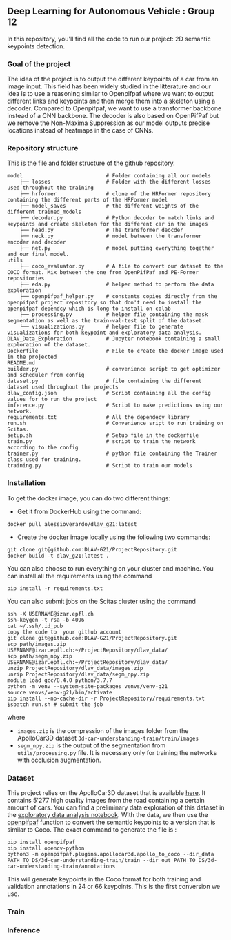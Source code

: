## Deep Learning for Autonomous Vehicle : Group 12

In this repository, you'll find all the code to run our project: 2D semantic keypoints detection. 

### Goal of the project

The idea of the project is to output the different keypoints of a car from an image input. 
This field has been widely studied in the litterature and our idea is to use a reasoning similar to Openpifpaf where we want to output different links and keypoints and then merge them into a skeleton using a decoder. Compared to Openpifpaf, we want to use a transformer backbone instead of a CNN backbone. The decoder is also based on OpenPifPaf but we remove the Non-Maxima Suppression as our model outputs precise locations instead of heatmaps in the case of CNNs.

### Repository structure
This is the file and folder structure of the github repository.

```
model	      					# Folder containing all our models
    ├── losses 					# Folder with the different losses used throughout the training
    ├── hrformer				# clone of the HRFormer repository containing the different parts of the HRFormer model
    ├── model_saves				# the different weights of the different trained_models
    ├── decoder.py				# Python decoder to match links and keypoints and create skeleton for the different car in the images
    ├── head.py					# The transformer deocder 
    ├── neck.py					# model between the transformer encoder and decoder
    ├── net.py					# model putting everything together and our final model.
utils  
    ├── coco_evaluator.py		# A file to convert our dataset to the COCO format. Mix between the one from OpenPifPaf and PE-Former repositories
    ├── eda.py					# helper method to perform the data exploration
    ├── openpifpaf_helper.py 	# constants copies directly from the openpifpaf project repository so that don't need to install the openpifpaf dependcy which is long to install on colab
    ├── processing.py			# helper file containing the mask segmentation as well as the train-val-test split of the dataset.
    └── visualizations.py 		# helper file to generate visualizations for both keypoint and exploratory data analysis.         
DLAV_Data_Exploration			# Jupyter notebook containing a small exploration of the dataset.
Dockerfile 						# File to create the docker image used in the projected
README.md
builder.py 						# convenience script to get optimizer and scheduler from config
dataset.py						# file containing the different dataset used throughout the projects
dlav_config.json				# Script containing all the config values for to run the project
inference.py					# Script to make predictions using our network.
requirements.txt				# All the dependecy library
run.sh							# Convenience sript to run training on Scitas.
setup.sh						# Setup file in the dockerfile
train.py						# script to train the network according to the config
trainer.py 						# python file containing the Trainer class used for training.
training.py			      		# Script to train our models
```

### Installation 

To get the docker image, you can do two different things: 
- Get it from DockerHub using the command:

```
docker pull alessioverardo/dlav_g21:latest
```
- Create the docker image locally using the following two commands: 

```
git clone git@github.com:DLAV-G21/ProjectRepository.git
docker build -t dlav_g21:latest .
```
You can also choose to run everything on your cluster and machine. You can install all the requirements using the command 
```
pip install -r requirements.txt
```

You can also submit jobs on the Scitas cluster using the command

```
ssh -X USERNAME@izar.epfl.ch
ssh-keygen -t rsa -b 4096
cat ~/.ssh/.id_pub
copy the code to  your github account
git clone git@github.com:DLAV-G21/ProjectRepository.git
scp path/images.zip USERNAME@izar.epfl.ch:~/ProjectRepository/dlav_data/
scp path/segm_npy.zip USERNAME@izar.epfl.ch:~/ProjectRepository/dlav_data/ 
unzip ProjectRepository/dlav_data/images.zip
unzip ProjectRepository/dlav_data/segm_npy.zip
module load gcc/8.4.0 python/3.7.7 
python -m venv --system-site-packages venvs/venv-g21
source venvs/venv-g21/bin/activate
pip install --no-cache-dir -r ProjectRepository/requirements.txt
$sbatch run.sh # submit the job
```
where
- `images.zip` is the compression of the images folder from the ApolloCar3D dataset `3d-car-understanding-train/train/images`
- `segm_npy.zip` is the output of the segmentation from `utils/processing.py` file. It is necessary only for training the networks with occlusion augmentation.  
### Dataset
This project relies on the ApolloCar3D dataset that is available [here](https://github.com/ApolloScapeAuto/dataset-api/blob/master/car_instance/README.md). It contains 5'277 high quality images from the road containing a certain amount of cars. You can find a preliminary data exploration of this dataset in the [exploratory data analysis notebook](eda.ipynb).
With the data, we then use the [openpifpaf](https://github.com/openpifpaf/openpifpaf) function to convert the semantic keypoints to a version that is similar to Coco. The exact command to generate the file is :

```
pip install openpifpaf
pip install opencv-python
python3 -m openpifpaf.plugins.apollocar3d.apollo_to_coco --dir_data PATH_TO_DS/3d-car-understanding-train/train --dir_out PATH_TO_DS/3d-car-understanding-train/annotations
```
This will generate keypoints in the Coco format for both training and validation annotations in 24 or 66 keypoints. This is the first conversion we use. 

### Train


### Inference


